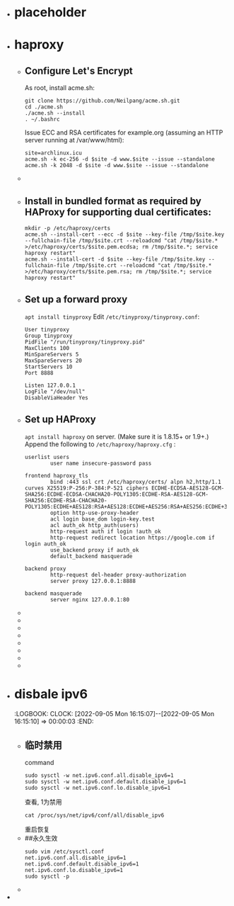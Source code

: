 - # placeholder
- # haproxy
	- ## Configure Let's Encrypt
	  As root, install acme.sh:
	  ```
	  git clone https://github.com/Neilpang/acme.sh.git
	  cd ./acme.sh
	  ./acme.sh --install
	  . ~/.bashrc
	  ```
	  Issue ECC and RSA certificates for example.org (assuming an HTTP server running at /var/www/html):
	  ```
	  site=archlinux.icu
	  acme.sh -k ec-256 -d $site -d www.$site --issue --standalone
	  acme.sh -k 2048 -d $site -d www.$site --issue --standalone
	  ```
	-
	- ## Install in bundled format as required by HAProxy for supporting dual certificates:
	  ```
	  mkdir -p /etc/haproxy/certs
	  acme.sh --install-cert --ecc -d $site --key-file /tmp/$site.key --fullchain-file /tmp/$site.crt --reloadcmd "cat /tmp/$site.* >/etc/haproxy/certs/$site.pem.ecdsa; rm /tmp/$site.*; service haproxy restart"
	  acme.sh --install-cert -d $site --key-file /tmp/$site.key --fullchain-file /tmp/$site.crt --reloadcmd "cat /tmp/$site.* >/etc/haproxy/certs/$site.pem.rsa; rm /tmp/$site.*; service haproxy restart"
	  ```
	- ## Set up a forward proxy
	  `apt install tinyproxy`
	  Edit `/etc/tinyproxy/tinyproxy.conf`:
	  ```
	  User tinyproxy
	  Group tinyproxy
	  PidFile "/run/tinyproxy/tinyproxy.pid"
	  MaxClients 100
	  MinSpareServers 5
	  MaxSpareServers 20
	  StartServers 10
	  Port 8888
	  
	  Listen 127.0.0.1
	  LogFile "/dev/null"
	  DisableViaHeader Yes
	  ```
	- ## Set up HAProxy
	  `apt install haproxy`  on server. (Make sure it is 1.8.15+ or 1.9+.)
	  Append the following to  `/etc/haproxy/haproxy.cfg` :
	  ```
	  userlist users
	          user name insecure-password pass
	  
	  frontend haproxy_tls
	          bind :443 ssl crt /etc/haproxy/certs/ alpn h2,http/1.1 curves X25519:P-256:P-384:P-521 ciphers ECDHE-ECDSA-AES128-GCM-SHA256:ECDHE-ECDSA-CHACHA20-POLY1305:ECDHE-RSA-AES128-GCM-SHA256:ECDHE-RSA-CHACHA20-POLY1305:ECDHE+AES128:RSA+AES128:ECDHE+AES256:RSA+AES256:ECDHE+3DES:RSA+3DES
	          option http-use-proxy-header
	          acl login base_dom login-key.test
	          acl auth_ok http_auth(users)
	          http-request auth if login !auth_ok
	          http-request redirect location https://google.com if login auth_ok
	          use_backend proxy if auth_ok
	          default_backend masquerade
	  
	  backend proxy
	          http-request del-header proxy-authorization
	          server proxy 127.0.0.1:8888
	  
	  backend masquerade
	          server nginx 127.0.0.1:80
	  ```
	-
	-
	-
	-
	-
	-
	-
	-
- # disbale ipv6
  :LOGBOOK:
  CLOCK: [2022-09-05 Mon 16:15:07]--[2022-09-05 Mon 16:15:10] =>  00:00:03
  :END:
	- ## 临时禁用
	  command
	  ```
	  sudo sysctl -w net.ipv6.conf.all.disable_ipv6=1
	  sudo sysctl -w net.ipv6.conf.default.disable_ipv6=1
	  sudo sysctl -w net.ipv6.conf.lo.disable_ipv6=1
	  ```
	  查看, 1为禁用
	  ```
	  cat /proc/sys/net/ipv6/conf/all/disable_ipv6
	  ```
	  重启恢复
	- ##永久生效
	  ```
	  sudo vim /etc/sysctl.conf
	  net.ipv6.conf.all.disable_ipv6=1
	  net.ipv6.conf.default.disable_ipv6=1
	  net.ipv6.conf.lo.disable_ipv6=1
	  sudo sysctl -p
	  ```
	-
-